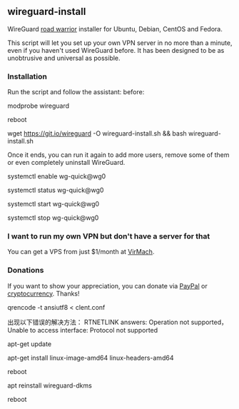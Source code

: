 ## wireguard-install
WireGuard [road warrior](http://en.wikipedia.org/wiki/Road_warrior_%28computing%29) installer for Ubuntu, Debian, CentOS and Fedora.

This script will let you set up your own VPN server in no more than a minute, even if you haven't used WireGuard before. It has been designed to be as unobtrusive and universal as possible.

### Installation
Run the script and follow the assistant:
before:

modprobe wireguard 

reboot

wget https://git.io/wireguard -O wireguard-install.sh && bash wireguard-install.sh

Once it ends, you can run it again to add more users, remove some of them or even completely uninstall WireGuard.

systemctl enable wg-quick@wg0

systemctl status wg-quick@wg0

systemctl start wg-quick@wg0

systemctl stop wg-quick@wg0

### I want to run my own VPN but don't have a server for that
You can get a VPS from just $1/month at [VirMach](https://billing.virmach.com/aff.php?aff=4109&url=billing.virmach.com/cart.php?gid=18).

### Donations

If you want to show your appreciation, you can donate via [PayPal](https://www.paypal.com/cgi-bin/webscr?cmd=_s-xclick&hosted_button_id=VBAYDL34Z7J6L) or [cryptocurrency](https://pastebin.com/raw/M2JJpQpC). Thanks!


qrencode -t ansiutf8 < clent.conf

出现以下错误的解决方法：
RTNETLINK answers: Operation not supported，Unable to access interface: Protocol not supported

apt-get update

apt-get install linux-image-amd64 linux-headers-amd64

reboot

apt reinstall wireguard-dkms

reboot
